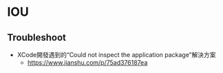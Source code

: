# IOU
## Troubleshoot
* XCode開發遇到的“Could not inspect the application package”解決方案
  * https://www.jianshu.com/p/75ad376187ea

